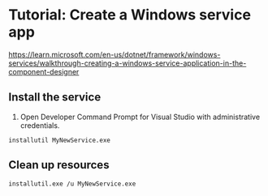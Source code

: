 # Tutorial: Create a Windows service app #

<https://learn.microsoft.com/en-us/dotnet/framework/windows-services/walkthrough-creating-a-windows-service-application-in-the-component-designer>


## Install the service ##

1. Open Developer Command Prompt for Visual Studio with administrative credentials.

```shell
installutil MyNewService.exe
```

## Clean up resources ##

```shell
installutil.exe /u MyNewService.exe
```
